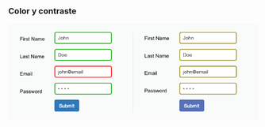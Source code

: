 ### Color y contraste

![Formulario no accesible](media/notaccessible.png) <!-- .element: style="height: 250px;" --> 